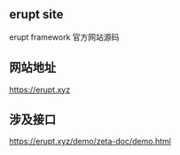 ## erupt site
erupt framework 官方网站源码

## 网站地址
https://erupt.xyz


## 涉及接口
https://erupt.xyz/demo/zeta-doc/demo.html
